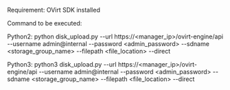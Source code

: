 Requirement: OVirt SDK installed

Command to be executed:

Python2: python disk_upload.py --url https://<manager_ip>/ovirt-engine/api --username admin@internal --password <admin_password> --sdname <storage_group_name> --filepath <file_location> --direct

Python3: python3 disk_upload.py --url https://<manager_ip>/ovirt-engine/api --username admin@internal --password <admin_password> --sdname <storage_group_name> --filepath <file_location> --direct
